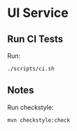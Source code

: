 # UI Service

## Run CI Tests

Run:

```
./scripts/ci.sh
```

## Notes

Run checkstyle:

```
mvn checkstyle:check
```

